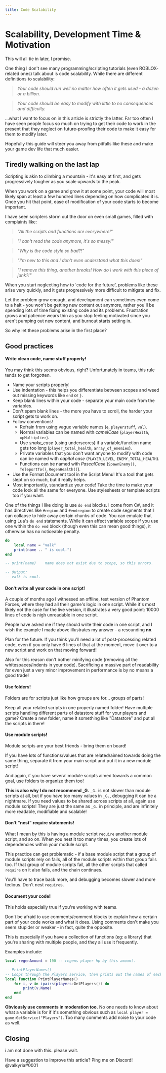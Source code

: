 ```yaml
---
title: Code Scalability
---
```


# Scalability, Development Time & Motivation
This will all tie in later, I promise.

One thing I don't see many programming/scripting tutorials (even ROBLOX-related ones) talk about is code scalability. While there are different definitions to scalability:
> *Your code should run well no matter how often it gets used - a dozen or a billion.*

> *Your code should be easy to modify with little to no consequences and difficulty.*

...what I want to focus on in this article is strictly the latter. Far too often I have seen people focus so much on trying to get their code to work in the present that they neglect on future-proofing their code to make it easy for them to modify later.

Hopefully this guide will steer you away from pitfalls like these and make your game dev life that much easier.

## Tiredly walking on the last lap
Scripting is akin to climbing a mountain - it's easy at first, and gets progressively tougher as you scale upwards to the peak.

When you work on a game and grow it at some point, your code will most likely span at least a few hundred lines depending on how complicated it is. Once you hit that point, ease of modification of your code starts to become important. 

I have seen scripters storm out the door on even small games, filled with complaints like:
> *"All the scripts and functions are everywhere!"*

> *"I can't read the code anymore, it's so messy!"*

> *"Why is the code style so bad?!"*

> *"I'm new to this and I don't even understand what this does!"*

> *"I remove this thing, another breaks! How do I work with this piece of junk?!"*

When you start neglecting how to 'code for the future', problems like these arise very quickly, and it gets progressively more difficult to mitigate and fix. 

Let the problem grow enough, and development can sometimes even come to a halt - you won't be getting new content out anymore, rather you'll be spending lots of time fixing existing code and its problems. Frustration grows and patience wears thin as you stop feeling motivated since you aren't pumping out new content, and burnout starts setting in.

So why let these problems arise in the first place?

## Good practices

#### Write clean code, name stuff properly!
You may think this seems obvious, right? Unfortunately in teams, this rule tends to get forgotten.

* Name your scripts properly!
* Use indentation - this helps you differentiate between scopes and weed out missing keywords like `end` or `}`.
* Keep blank lines within your code - separate your main code from the variables.
* Don't spam blank lines - the more you have to scroll, the harder your script gets to work on.
* Follow conventions!
	* Refrain from using vague variable names (`e`, `playerstuff`, `val`).
	* Normal variables can be named with *camelCase* (`playerHealth`, `xpMultiplier`).
	* Use *snake_case* (using underscores) if a variable/function name gets too long (`player_total_health`, `array_of_enemies`).
	* Private variables that you don't want anyone to modify with code can be named with *capital case* (`PLAYER_LEVEL`, `ENEMY_TOTAL_HEALTH`).
	* Functions can be named with *PascalCase* (`SpawnEnemy()`, `TeleportTo()`, `RegenHealth()`).
* Use the Format Document tool in the Script Menu! It's a tool that gets slept on so much, but it really helps.
* Most importantly, standardize your code! Take the time to make your code look all the same for everyone. Use stylesheets or template scripts too if you want.

One of the things I like doing is use `do end` blocks. I come from C#, and it has directives like `#region` and `#endregion` to create code segments that I can collapse to hide away certain chunks of code. You can emulate that using Lua's `do end` statements. While it can affect variable scope if you use one within the `do end` block (though even this can mean good things), it otherwise has no noticeable penalty.

```lua
do
	local name = "valk"
    print(name .. " is cool.")
end

-- print(name)    name does not exist due to scope, so this errors.

-- Output:
-- valk is cool.
```

#### Don't write all your code in one script!
A couple of months ago I witnessed an offline, test version of Phantom Forces, where they had all their game's logic in one script. While it's most likely not the case for the live version, it illustrates a very good point: 10000 lines of code is nigh unreadable in one script.

People have asked me if they should write their code in one script, and I wish the example I made above illustrates my answer - a resounding **no**.

Plan for the future. If you think you'll need a lot of post-processing related code, even if you only have 6 lines of that at the moment, move it over to a new script and work on that moving forward!

Also for this reason don't bother minifying code (removing all the whitespaces/indents in your code). Sacrificing a massive part of readability for even just a very minor improvement in performance is by no means a good trade!

#### Use folders!
Folders are for scripts just like how groups are for... groups of parts! 

Keep all your related scripts in one properly named folder! Have multiple scripts handling different parts of datastore stuff for your players and game? Create a new folder, name it something like "Datastore" and put all the scripts in there!

#### Use module scripts!
Module scripts are your best friends - bring them on board! 

If you have lots of functions/values that are related/aimed towards doing the same thing, separate it from your main script and put it in a new module script! 

And again, if you have several module scripts aimed towards a common goal, use folders to organize them too!

**This is also why I do not recommend _G.** `_G.` is not slower than module scripts at all, but if you have too many values in `_G.`, debugging it can be a nightmare. If you need values to be shared across scripts at all, again use module scripts! They are just the same as `_G.` in principle, and are infinitely more readable, modifiable and scalable!

#### Don't "nest" require statements!
What I mean by this is having a module script `require` another module script, and so on. When you nest it too many times, you create lots of dependencies within your module script.

This practice can get problematic - if a base module script that a group of module scripts rely on fails, all of the module scripts within that group fails too. If that group of module scripts fail, all the other scripts that called `require` on it also fails, and the chain continues.

You'll have to trace back more, and debugging becomes slower and more tedious. Don't nest `require`s.

#### Document your code!
This holds especially true if you're working with teams. 

Don't be afraid to use comments/comment blocks to explain how a certain part of your code works and what it does. Using comments don't make you seem stupider or weaker - in fact, quite the opposite.

This is especially if you have a collection of functions (eg: a library) that you're sharing with multiple people, and they all use it frequently.

Examples include:

```lua
local regenAmount = 100 -- regens player hp by this amount.

-- PrintPlayerNames()
-- Loops through the Players service, then prints out the names of each.
local function PrintPlayerNames()
	for i, v in ipairs(players:GetPlayers()) do
		print(v.Name)
	end
end
```

**Obviously use comments in moderation too.** No one needs to know about what a variable is for if it's something obvious such as `local player = game:GetService("Players")`. Too many comments add noise to your code as well.

## Closing
i am not done with this. please wait.

Have a suggestion to improve this article? Ping me on Discord! @valkyria#0001